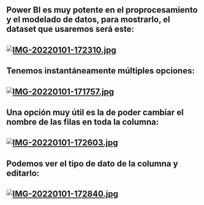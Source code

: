 
## Power BI es muy potente en el proprocesamiento y el modelado de datos, para mostrarlo, el dataset que usaremos será este:
## [![IMG-20220101-172310.jpg](https://i.postimg.cc/FsQkkxb5/IMG-20220101-172310.jpg)](https://postimg.cc/14J3LwYJ)

## Tenemos instantáneamente múltiples opciones:
## [![IMG-20220101-171757.jpg](https://i.postimg.cc/1tpYmHcR/IMG-20220101-171757.jpg)](https://postimg.cc/WF17S0Hx)

## Una opción muy útil es la de poder cambiar el nombre de las filas en toda la columna:
## [![IMG-20220101-172603.jpg](https://i.postimg.cc/rmngFPRk/IMG-20220101-172603.jpg)](https://postimg.cc/34G2t9ZS)


## Podemos ver el tipo de dato de la columna y editarlo:
## [![IMG-20220101-172840.jpg](https://i.postimg.cc/h4N6LXhq/IMG-20220101-172840.jpg)](https://postimg.cc/Jtcpm4bT)

##
##

##
##
